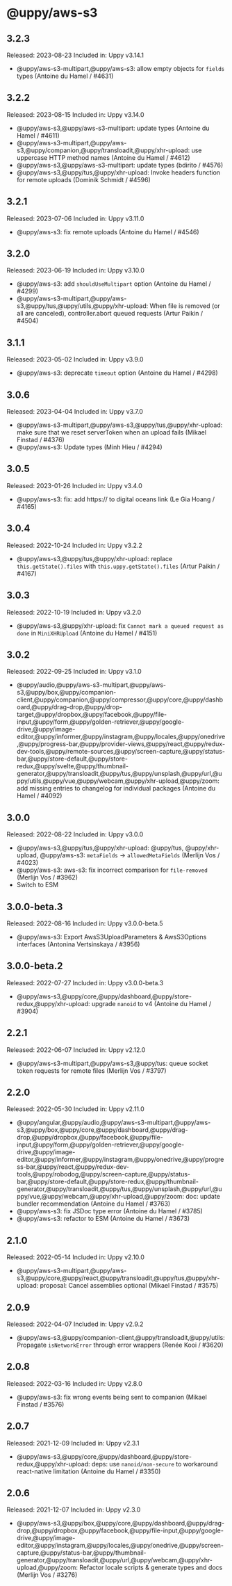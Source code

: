 # @uppy/aws-s3

## 3.2.3

Released: 2023-08-23
Included in: Uppy v3.14.1

- @uppy/aws-s3-multipart,@uppy/aws-s3: allow empty objects for `fields` types (Antoine du Hamel / #4631)

## 3.2.2

Released: 2023-08-15
Included in: Uppy v3.14.0

- @uppy/aws-s3,@uppy/aws-s3-multipart: update types (Antoine du Hamel / #4611)
- @uppy/aws-s3-multipart,@uppy/aws-s3,@uppy/companion,@uppy/transloadit,@uppy/xhr-upload: use uppercase HTTP method names (Antoine du Hamel / #4612)
- @uppy/aws-s3,@uppy/aws-s3-multipart: update types (bdirito / #4576)
- @uppy/aws-s3,@uppy/tus,@uppy/xhr-upload:  Invoke headers function for remote uploads (Dominik Schmidt / #4596)

## 3.2.1

Released: 2023-07-06
Included in: Uppy v3.11.0

- @uppy/aws-s3: fix remote uploads (Antoine du Hamel / #4546)

## 3.2.0

Released: 2023-06-19
Included in: Uppy v3.10.0

- @uppy/aws-s3: add `shouldUseMultipart` option (Antoine du Hamel / #4299)
- @uppy/aws-s3-multipart,@uppy/aws-s3,@uppy/tus,@uppy/utils,@uppy/xhr-upload: When file is removed (or all are canceled), controller.abort queued requests (Artur Paikin / #4504)

## 3.1.1

Released: 2023-05-02
Included in: Uppy v3.9.0

- @uppy/aws-s3: deprecate `timeout` option (Antoine du Hamel / #4298)

## 3.0.6

Released: 2023-04-04
Included in: Uppy v3.7.0

- @uppy/aws-s3-multipart,@uppy/aws-s3,@uppy/tus,@uppy/xhr-upload: make sure that we reset serverToken when an upload fails (Mikael Finstad / #4376)
- @uppy/aws-s3: Update types (Minh Hieu / #4294)

## 3.0.5

Released: 2023-01-26
Included in: Uppy v3.4.0

- @uppy/aws-s3: fix: add https:// to digital oceans link (Le Gia Hoang / #4165)

## 3.0.4

Released: 2022-10-24
Included in: Uppy v3.2.2

- @uppy/aws-s3,@uppy/tus,@uppy/xhr-upload: replace `this.getState().files` with `this.uppy.getState().files` (Artur Paikin / #4167)

## 3.0.3

Released: 2022-10-19
Included in: Uppy v3.2.0

- @uppy/aws-s3,@uppy/xhr-upload: fix `Cannot mark a queued request as done` in `MiniXHRUpload` (Antoine du Hamel / #4151)

## 3.0.2

Released: 2022-09-25
Included in: Uppy v3.1.0

- @uppy/audio,@uppy/aws-s3-multipart,@uppy/aws-s3,@uppy/box,@uppy/companion-client,@uppy/companion,@uppy/compressor,@uppy/core,@uppy/dashboard,@uppy/drag-drop,@uppy/drop-target,@uppy/dropbox,@uppy/facebook,@uppy/file-input,@uppy/form,@uppy/golden-retriever,@uppy/google-drive,@uppy/image-editor,@uppy/informer,@uppy/instagram,@uppy/locales,@uppy/onedrive,@uppy/progress-bar,@uppy/provider-views,@uppy/react,@uppy/redux-dev-tools,@uppy/remote-sources,@uppy/screen-capture,@uppy/status-bar,@uppy/store-default,@uppy/store-redux,@uppy/svelte,@uppy/thumbnail-generator,@uppy/transloadit,@uppy/tus,@uppy/unsplash,@uppy/url,@uppy/utils,@uppy/vue,@uppy/webcam,@uppy/xhr-upload,@uppy/zoom: add missing entries to changelog for individual packages (Antoine du Hamel / #4092)

## 3.0.0

Released: 2022-08-22
Included in: Uppy v3.0.0

- @uppy/aws-s3,@uppy/tus,@uppy/xhr-upload: @uppy/tus, @uppy/xhr-upload, @uppy/aws-s3: `metaFields` -> `allowedMetaFields` (Merlijn Vos / #4023)
- @uppy/aws-s3: aws-s3: fix incorrect comparison for `file-removed` (Merlijn Vos / #3962)
- Switch to ESM

## 3.0.0-beta.3

Released: 2022-08-16
Included in: Uppy v3.0.0-beta.5

- @uppy/aws-s3: Export AwsS3UploadParameters & AwsS3Options interfaces (Antonina Vertsinskaya / #3956)

## 3.0.0-beta.2

Released: 2022-07-27
Included in: Uppy v3.0.0-beta.3

- @uppy/aws-s3,@uppy/core,@uppy/dashboard,@uppy/store-redux,@uppy/xhr-upload: upgrade `nanoid` to v4 (Antoine du Hamel / #3904)

## 2.2.1

Released: 2022-06-07
Included in: Uppy v2.12.0

- @uppy/aws-s3-multipart,@uppy/aws-s3,@uppy/tus: queue socket token requests for remote files (Merlijn Vos / #3797)

## 2.2.0

Released: 2022-05-30
Included in: Uppy v2.11.0

- @uppy/angular,@uppy/audio,@uppy/aws-s3-multipart,@uppy/aws-s3,@uppy/box,@uppy/core,@uppy/dashboard,@uppy/drag-drop,@uppy/dropbox,@uppy/facebook,@uppy/file-input,@uppy/form,@uppy/golden-retriever,@uppy/google-drive,@uppy/image-editor,@uppy/informer,@uppy/instagram,@uppy/onedrive,@uppy/progress-bar,@uppy/react,@uppy/redux-dev-tools,@uppy/robodog,@uppy/screen-capture,@uppy/status-bar,@uppy/store-default,@uppy/store-redux,@uppy/thumbnail-generator,@uppy/transloadit,@uppy/tus,@uppy/unsplash,@uppy/url,@uppy/vue,@uppy/webcam,@uppy/xhr-upload,@uppy/zoom: doc: update bundler recommendation (Antoine du Hamel / #3763)
- @uppy/aws-s3: fix JSDoc type error (Antoine du Hamel / #3785)
- @uppy/aws-s3: refactor to ESM (Antoine du Hamel / #3673)

## 2.1.0

Released: 2022-05-14
Included in: Uppy v2.10.0

- @uppy/aws-s3-multipart,@uppy/aws-s3,@uppy/core,@uppy/react,@uppy/transloadit,@uppy/tus,@uppy/xhr-upload: proposal: Cancel assemblies optional (Mikael Finstad / #3575)

## 2.0.9

Released: 2022-04-07
Included in: Uppy v2.9.2

- @uppy/aws-s3,@uppy/companion-client,@uppy/transloadit,@uppy/utils: Propagate `isNetworkError` through error wrappers (Renée Kooi / #3620)

## 2.0.8

Released: 2022-03-16
Included in: Uppy v2.8.0

- @uppy/aws-s3: fix wrong events being sent to companion (Mikael Finstad / #3576)

## 2.0.7

Released: 2021-12-09
Included in: Uppy v2.3.1

- @uppy/aws-s3,@uppy/core,@uppy/dashboard,@uppy/store-redux,@uppy/xhr-upload: deps: use `nanoid/non-secure` to workaround react-native limitation (Antoine du Hamel / #3350)

## 2.0.6

Released: 2021-12-07
Included in: Uppy v2.3.0

- @uppy/aws-s3,@uppy/box,@uppy/core,@uppy/dashboard,@uppy/drag-drop,@uppy/dropbox,@uppy/facebook,@uppy/file-input,@uppy/google-drive,@uppy/image-editor,@uppy/instagram,@uppy/locales,@uppy/onedrive,@uppy/screen-capture,@uppy/status-bar,@uppy/thumbnail-generator,@uppy/transloadit,@uppy/url,@uppy/webcam,@uppy/xhr-upload,@uppy/zoom: Refactor locale scripts & generate types and docs (Merlijn Vos / #3276)
